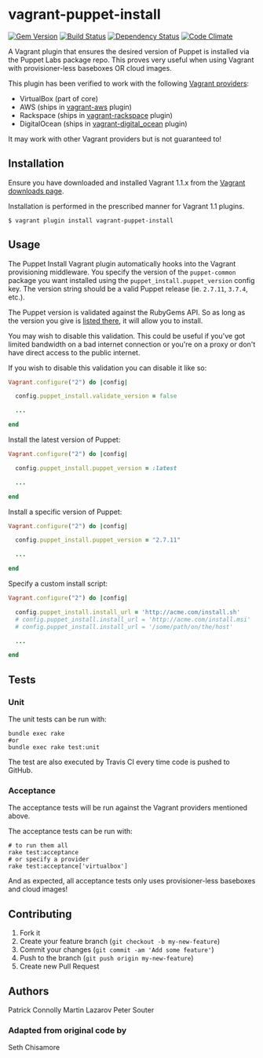 # vagrant-puppet-install

[![Gem Version](http://img.shields.io/gem/v/vagrant-puppet-install.svg)][gem]
[![Build Status](http://img.shields.io/travis/petems/vagrant-puppet-install.svg)][travis]
[![Dependency Status](http://img.shields.io/gemnasium/petems/vagrant-puppet-install.svg)][gemnasium]
[![Code Climate](http://img.shields.io/codeclimate/github/petems/vagrant-puppet-install.svg)][codeclimate]

[gem]: https://rubygems.org/gems/vagrant-puppet-install
[travis]: http://travis-ci.org/petems/vagrant-puppet-install
[gemnasium]: https://gemnasium.com/petems/vagrant-puppet-install
[codeclimate]: https://codeclimate.com/github/petems/vagrant-puppet-install


A Vagrant plugin that ensures the desired version of Puppet is installed via the
Puppet Labs package repo. This proves very useful when using Vagrant
with provisioner-less baseboxes OR cloud images.

This plugin has been verified to work with the following
[Vagrant providers](http://docs.vagrantup.com/v2/providers/index.html):

* VirtualBox (part of core)
* AWS (ships in [vagrant-aws](https://github.com/mitchellh/vagrant-aws) plugin)
* Rackspace (ships in [vagrant-rackspace](https://github.com/mitchellh/vagrant-rackspace) plugin)
* DigitalOcean (ships in [vagrant-digital_ocean](https://github.com/smdahlen/vagrant-digitalocean) plugin)

It may work with other Vagrant providers but is not guaranteed to!

## Installation

Ensure you have downloaded and installed Vagrant 1.1.x from the
[Vagrant downloads page](http://downloads.vagrantup.com/).

Installation is performed in the prescribed manner for Vagrant 1.1 plugins.

```
$ vagrant plugin install vagrant-puppet-install
```

## Usage

The Puppet Install Vagrant plugin automatically hooks into the Vagrant provisioning
middleware. You specify the version of the `puppet-common` package you want
installed using the `puppet_install.puppet_version` config key. The version string
should be a valid Puppet release (ie. `2.7.11`, `3.7.4`, etc.).

The Puppet version is validated against the RubyGems API. So as long as the version you give is [listed there](https://rubygems.org/gems/puppet/versions/), it will allow you to install.

You may wish to disable this validation. This could be useful if you've got limited bandwidth on a bad internet connection or you're on a proxy or don't have direct access to the public internet.

If you wish to disable this validation you can disable it like so:

```ruby
Vagrant.configure("2") do |config|

  config.puppet_install.validate_version = false

  ...

end
```

Install the latest version of Puppet:

```ruby
Vagrant.configure("2") do |config|

  config.puppet_install.puppet_version = :latest

  ...

end
```

Install a specific version of Puppet:

```ruby
Vagrant.configure("2") do |config|

  config.puppet_install.puppet_version = "2.7.11"

  ...

end
```

Specify a custom install script:

```ruby
Vagrant.configure("2") do |config|

  config.puppet_install.install_url = 'http://acme.com/install.sh'
  # config.puppet_install.install_url = 'http://acme.com/install.msi'
  # config.puppet_install.install_url = '/some/path/on/the/host'

  ...

end
```

## Tests

### Unit

The unit tests can be run with:

```
bundle exec rake
#or
bundle exec rake test:unit
```

The test are also executed by Travis CI every time code is pushed to GitHub.

### Acceptance

The acceptance tests will be run against the Vagrant providers mentioned above.

The acceptance tests can be run with:

```
# to run them all
rake test:acceptance
# or specify a provider
rake test:acceptance['virtualbox']
```

And as expected, all acceptance tests only uses provisioner-less baseboxes and
cloud images!

## Contributing

1. Fork it
2. Create your feature branch (`git checkout -b my-new-feature`)
3. Commit your changes (`git commit -am 'Add some feature'`)
4. Push to the branch (`git push origin my-new-feature`)
5. Create new Pull Request

## Authors

Patrick Connolly
Martin Lazarov
Peter Souter

### Adapted from original code by

Seth Chisamore
